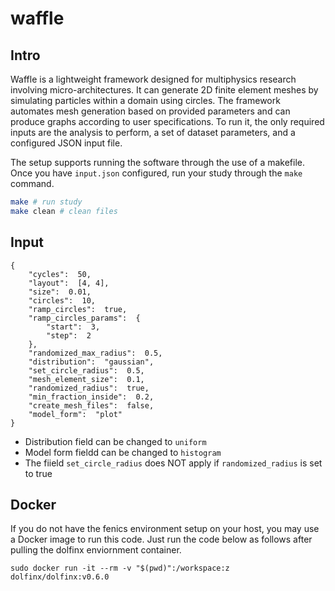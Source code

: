 # waffle

## Intro

Waffle is a lightweight framework designed for multiphysics research involving micro-architectures. It can generate 2D finite element meshes by simulating particles within a domain using circles. The framework automates mesh generation based on provided parameters and can produce graphs according to user specifications. To run it, the only required inputs are the analysis to perform, a set of dataset parameters, and a configured JSON input file.

The setup supports running the software through the use of a makefile. Once you have `input.json` configured, run your study through the `make` command.

```bash
make # run study
make clean # clean files
```

## Input

```
{
    "cycles":  50,
    "layout":  [4, 4],
    "size":  0.01,
    "circles":  10,
    "ramp_circles":  true,
    "ramp_circles_params":  {
        "start":  3,
        "step":  2
    },
    "randomized_max_radius":  0.5,
    "distribution":  "gaussian",
    "set_circle_radius":  0.5,
    "mesh_element_size":  0.1,
    "randomized_radius":  true,
    "min_fraction_inside":  0.2,
    "create_mesh_files":  false,
    "model_form":  "plot"
}
```

- Distribution field can be changed to `uniform`
- Model form fieldd can be changed to `histogram`
- The fiield `set_circle_radius` does NOT apply if `randomized_radius` is set to true

## Docker

If you do not have the fenics environment setup on your host, you may use a Docker image to run this code. Just run the code below as follows after pulling the dolfinx enviornment container.

```
sudo docker run -it --rm -v "$(pwd)":/workspace:z dolfinx/dolfinx:v0.6.0
```
